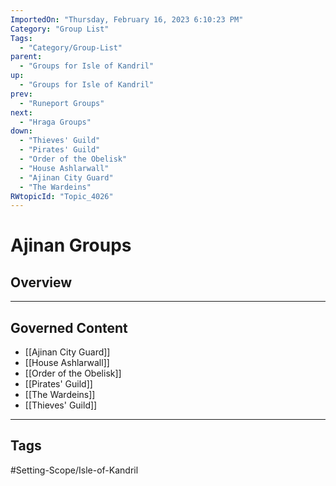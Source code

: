 ```yaml
---
ImportedOn: "Thursday, February 16, 2023 6:10:23 PM"
Category: "Group List"
Tags:
  - "Category/Group-List"
parent:
  - "Groups for Isle of Kandril"
up:
  - "Groups for Isle of Kandril"
prev:
  - "Runeport Groups"
next:
  - "Hraga Groups"
down:
  - "Thieves' Guild"
  - "Pirates' Guild"
  - "Order of the Obelisk"
  - "House Ashlarwall"
  - "Ajinan City Guard"
  - "The Wardeins"
RWtopicId: "Topic_4026"
---
```

# Ajinan Groups
## Overview
---
## Governed Content
- [[Ajinan City Guard]]
- [[House Ashlarwall]]
- [[Order of the Obelisk]]
- [[Pirates' Guild]]
- [[The Wardeins]]
- [[Thieves' Guild]]


---
## Tags
#Setting-Scope/Isle-of-Kandril

